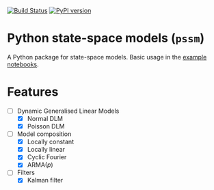 [![Build Status](https://travis-ci.org/ruivieira/python-ssm.svg?branch=master)](https://travis-ci.org/ruivieira/python-ssm)
[![PyPI version](https://badge.fury.io/py/pssm.svg)](https://badge.fury.io/py/pssm)
# Python state-space models (`pssm`)

A Python package for state-space models. Basic usage in the [example notebooks](docs/state_space_models.ipynb).

# Features

  - [ ] Dynamic Generalised Linear Models
     - [x] Normal DLM
     - [x] Poisson DLM
  - [ ] Model composition
     - [x] Locally constant
     - [x] Locally linear
     - [x] Cyclic Fourier
     - [x] ARMA(*p*)
  - [ ] Filters
     - [x] Kalman filter 